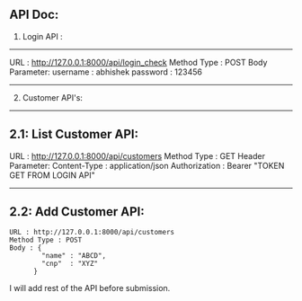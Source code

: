 API Doc:
--------
1. Login API : 
---------------
  URL : http://127.0.0.1:8000/api/login_check
  Method Type : POST
  Body Parameter:
    username : abhishek
    password : 123456
    
----------------------
2. Customer API's:
-------------------
  2.1: List Customer API:
  -----------------------
  URL : http://127.0.0.1:8000/api/customers
  Method Type : GET
  Header Parameter: Content-Type : application/json
                    Authorization : Bearer "TOKEN GET FROM LOGIN API"
                    
  ---------------------                  
  2.2: Add Customer API:
  ----------------------
    URL : http://127.0.0.1:8000/api/customers
    Method Type : POST
    Body : {
            "name" : "ABCD",
            "cnp"  : "XYZ"
          }

I will add rest of the API before submission.
